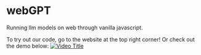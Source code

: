 # webGPT
Running llm models on web through vanilla javascript.

To try out our code, go to the website at the top right corner!
Or check out the demo below:
[![Video Title](https://img.youtube.com/vi/2oNZi_LcwYU/0.jpg)](https://youtu.be/2oNZi_LcwYU)
